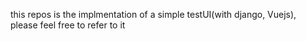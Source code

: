 this repos is the implmentation of a simple testUI(with django, Vuejs), please feel free to refer to it
